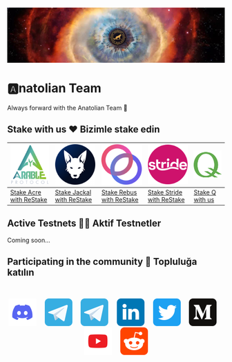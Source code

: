 [![Anatolian-Team-GitHub-Banner](/profile/static/Anatolian-Team-GitHub-Banner-N.jpg)](https://anatolianteam.com/)

# 🅰️natolian Team
Always forward with the Anatolian Team 🚀

## Stake with us ❤️  Bizimle stake edin 

| <a href="https://restake.app/acrechain/acrevaloper10uc3h2348v9dxa7evkjhep8xxtsd8f7de3xg5t" target="_blank"><img src="/profile/static/Arable_120.png" width="auto" height="auto"></a> | <a href="https://restake.app/jackal/jklvaloper1qhm6hucmshaz6s3mdyl8jje9ryk7t5uxgxy6w8" target="_blank"><img src="/profile/static/Jackal_120.png" width="auto" height="auto"></a> | <a href="https://restake.app/rebus/rebusvaloper183hv37en2dayslgf03zfr57crtjrchuazwm9h9" target="_blank" rel="noreferrer noopener"><img src="/profile/static/Rebus_120.png" width="auto" height="auto"></a> | <a href="https://restake.app/stride/stridevaloper1ehmnl9jdf2hnj78va888gtpz9e3d4g4ll3wthh" target="_blank" rel="noreferrer noopener"><img src="/profile/static/Stride_120.png" width="auto" height="auto"></a> | <a href="https://" target="_blank" rel="noreferrer noopener"><img src="/profile/static/Q_120.png" width="auto" height="auto"></a> |
| ------------ | ------------ | ------------ | ------------ |  ------------ |
| <a href="https://restake.app/acrechain/acrevaloper10uc3h2348v9dxa7evkjhep8xxtsd8f7de3xg5t" target="_blank" rel="noreferrer noopener">Stake Acre with ReStake</a> | <a href="https://restake.app/jackal/jklvaloper1qhm6hucmshaz6s3mdyl8jje9ryk7t5uxgxy6w8" target="_blank" rel="noreferrer noopener">Stake Jackal with ReStake</a> | <a href="https://restake.app/rebus/rebusvaloper183hv37en2dayslgf03zfr57crtjrchuazwm9h9" target="_blank" rel="noreferrer noopener">Stake Rebus with ReStake</a> | <a href="https://restake.app/stride/stridevaloper1ehmnl9jdf2hnj78va888gtpz9e3d4g4ll3wthh" target="_blank" rel="noreferrer noopener">Stake Stride with ReStake</a> | <a href="https://hq.q.org/staking/validators/0xEa1e01039D2476c04cBB2145f4944379E4bfA289" target="_blank" rel="noreferrer noopener">Stake Q with us</a> |

## Active Testnets :technologist: Aktif Testnetler
Coming soon...

## Participating in the community 🙋 Topluluğa katılın

<br/>

<p align="center">
  <a href="https://discord.gg/AnatolianTeam#9538"><img src="/profile/static/discord.svg" width="64" /></a>
  &nbsp; &nbsp;
  <a href="https://t.me/AnatolianTeamduyuru"><img src="/profile/static/telegram.svg" width="64" /></a>
  &nbsp; &nbsp;
  <a href="https://t.me/AnatolianTeam"><img src="/profile/static/telegram.svg" width="64" /></a>
  &nbsp; &nbsp;
  <a href="https://www.linkedin.com/company/"><img src="/profile/static/linkedin.svg" width="64" /></a>
  &nbsp; &nbsp;
  <a href="https://twitter.com/AnatolianTeam"><img src="/profile/static/twitter.svg" width="64" /></a>
  &nbsp; &nbsp;
  <a href="https://medium.com/AnatolianTeam"><img src="/profile/static/medium.svg" width="64" /></a>
  &nbsp; &nbsp;
  <a href="https://www.youtube.com/@AnatolianTeam"><img src="/profile/static/youtube.svg" width="64" /></a>
  &nbsp; &nbsp;
  <a href="https://www.reddit.com/r/AnatolianTeam" target="_blank" rel="noopener noreferrer"><img src="/profile/static/reddit.svg" width="64" /></a>  
</p>
